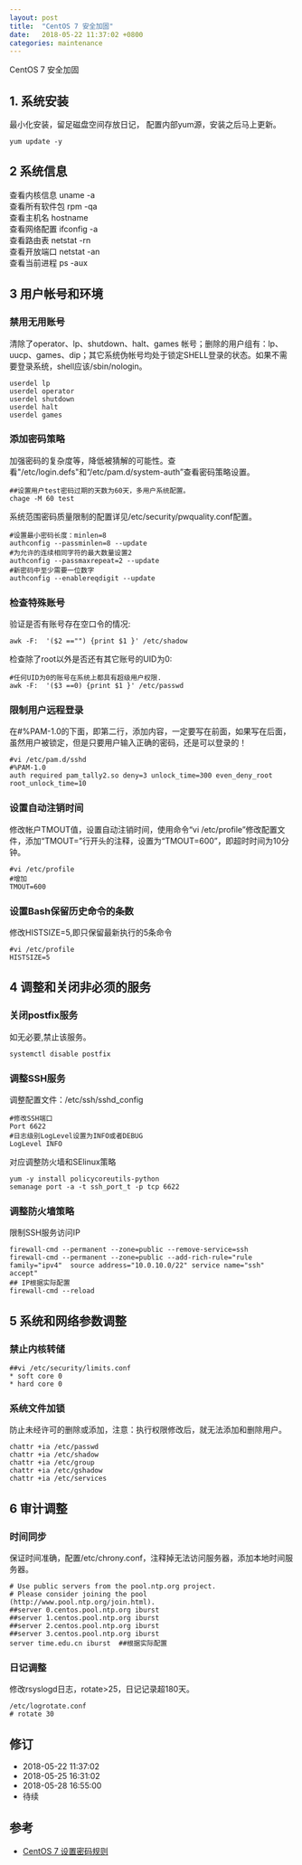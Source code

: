 ```yaml
---
layout: post
title:  "CentOS 7 安全加固"
date:   2018-05-22 11:37:02 +0800
categories: maintenance
---
```


CentOS 7 安全加固  

## 1. 系统安装
最小化安装，留足磁盘空间存放日记， 配置内部yum源，安装之后马上更新。
```
yum update -y
```

## 2 系统信息
查看内核信息	uname -a  
查看所有软件包	rpm -qa  
查看主机名	hostname  
查看网络配置	ifconfig -a  
查看路由表	netstat -rn  
查看开放端口	netstat -an  
查看当前进程	ps -aux  


## 3 用户帐号和环境  
### 禁用无用账号  
清除了operator、lp、shutdown、halt、games 帐号；删除的用户组有：lp、uucp、games、dip；其它系统伪帐号均处于锁定SHELL登录的状态。如果不需要登录系统，shell应该/sbin/nologin。
```
userdel lp
userdel operator
userdel shutdown
userdel halt
userdel games
```
### 添加密码策略  
加强密码的复杂度等，降低被猜解的可能性。查看"/etc/login.defs"和“/etc/pam.d/system-auth”查看密码策略设置。
```
##设置用户test密码过期的天数为60天，多用户系统配置。
chage -M 60 test

```
系统范围密码质量限制的配置详见/etc/security/pwquality.conf配置。
```
#设置最小密码长度：minlen=8
authconfig --passminlen=8 --update
#为允许的连续相同字符的最大数量设置2
authconfig --passmaxrepeat=2 --update
#新密码中至少需要一位数字
authconfig --enablereqdigit --update
```

### 检查特殊账号
验证是否有账号存在空口令的情况:
```
awk -F:  '($2 =="") {print $1 }' /etc/shadow
```
检查除了root以外是否还有其它账号的UID为0:
```
#任何UID为0的账号在系统上都具有超级用户权限.
awk -F:  '($3 ==0) {print $1 }' /etc/passwd
```

### 限制用户远程登录  
在#%PAM-1.0的下面，即第二行，添加内容，一定要写在前面，如果写在后面，虽然用户被锁定，但是只要用户输入正确的密码，还是可以登录的！
```
#vi /etc/pam.d/sshd
#%PAM-1.0  
auth required pam_tally2.so deny=3 unlock_time=300 even_deny_root root_unlock_time=10
```
### 设置自动注销时间  
修改帐户TMOUT值，设置自动注销时间，使用命令“vi /etc/profile”修改配置文件，添加“TMOUT=”行开头的注释，设置为“TMOUT=600”，即超时时间为10分钟。
```
#vi /etc/profile
#增加
TMOUT=600
```

### 设置Bash保留历史命令的条数  
修改HISTSIZE=5,即只保留最新执行的5条命令
```
#vi /etc/profile
HISTSIZE=5
```

## 4 调整和关闭非必须的服务

### 关闭postfix服务  
如无必要,禁止该服务。  
```
systemctl disable postfix
```


### 调整SSH服务
调整配置文件：/etc/ssh/sshd_config
```
#修改SSH端口
Port 6622
#日志级别LogLevel设置为INFO或者DEBUG
LogLevel INFO
```
对应调整防火墙和SElinux策略  
```
yum -y install policycoreutils-python
semanage port -a -t ssh_port_t -p tcp 6622
```

### 调整防火墙策略
限制SSH服务访问IP
```
firewall-cmd --permanent --zone=public --remove-service=ssh
firewall-cmd --permanent --zone=public --add-rich-rule="rule family="ipv4"  source address="10.0.10.0/22" service name="ssh" accept"
## IP根据实际配置
firewall-cmd --reload
```


## 5 系统和网络参数调整
### 禁止内核转储  
```
##vi /etc/security/limits.conf
* soft core 0
* hard core 0

```
### 系统文件加锁  
防止未经许可的删除或添加，注意：执行权限修改后，就无法添加和删除用户。
```
chattr +ia /etc/passwd
chattr +ia /etc/shadow
chattr +ia /etc/group
chattr +ia /etc/gshadow
chattr +ia /etc/services 
```
## 6 审计调整  
### 时间同步  
保证时间准确，配置/etc/chrony.conf，注释掉无法访问服务器，添加本地时间服务器。  
```
# Use public servers from the pool.ntp.org project.
# Please consider joining the pool (http://www.pool.ntp.org/join.html).
##server 0.centos.pool.ntp.org iburst
##server 1.centos.pool.ntp.org iburst
##server 2.centos.pool.ntp.org iburst
##server 3.centos.pool.ntp.org iburst
server time.edu.cn iburst  ##根据实际配置

```

### 日记调整  
修改rsyslogd日志，rotate>25，日记记录超180天。  
```
/etc/logrotate.conf 
# rotate 30
```

## 修订  
- 2018-05-22 11:37:02
- 2018-05-25 16:31:02
- 2018-05-28 16:55:00
- 待续
          
## 参考  
- [CentOS 7 设置密码规则](https://blog.csdn.net/wh211212/article/details/53992772)  

